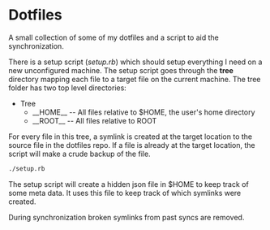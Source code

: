 # Dotfiles

A small collection of some of my dotfiles and a script to aid the synchronization.

There is a setup script (*setup.rb*) which should setup everything I need on a new unconfigured machine.
The setup script goes through the **tree** directory mapping each file to a target file on the current machine.
The tree folder has two top level directories:

* Tree
  * \_\_HOME\_\_ -- All files relative to $HOME, the user's home directory
  * \_\_ROOT\_\_ -- All files relative to ROOT

For every file in this tree, 
a symlink is created at the target location to the source file in the dotfiles repo. 
If a file is already at the target location, the script will make a crude backup of the file.

```bash
./setup.rb
```

The setup script will create a hidden json file in $HOME to keep track of some meta data.
It uses this file to keep track of which symlinks were created. 

During synchronization broken symlinks from past syncs are removed.

